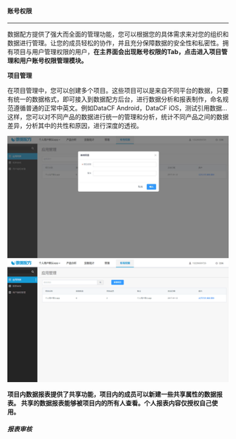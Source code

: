 #### 账号权限

---

数据配方提供了强大而全面的管理功能，您可以根据您的具体需求来对您的组织和数据进行管理。让您的成员轻松的协作，并且充分保障数据的安全性和私密性。拥有项目与用户管理权限的用户，**在主界面会出现账号权限的Tab，点击进入项目管理和用户账号权限管理模块。**

**项目管理**

在项目管理中，您可以创建多个项目。这些项目可以是来自不同平台的数据，只要有统一的数据格式，即可接入到数据配方后台，进行数据分析和报表制作，命名规范遵循普通的正常中英文。例如DataCF Android，DataCF iOS，测试引用数据…这样，您可以对不同产品的数据进行统一的管理和分析，统计不同产品之间的数据差异，分析其中的共性和原因，进行深度的透视。

![](/assets/添加项目.jpg)![](/assets/项目管理列表.png)

**项目内数据报表提供了共享功能，项目内的成员可以新建一些共享属性的数据报表。 共享的数据报表能够被项目内的所有人查看。个人报表内容仅授权自己使用。**

##### **报表审核**



